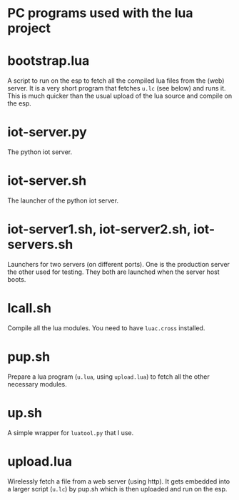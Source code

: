 PC programs used with the lua project
===

bootstrap.lua
==

A script to run on the esp to fetch all the compiled lua files from the (web) server. It is a very short program that fetches `u.lc` (see below) and runs it.
This is much quicker than the usual upload of the lua source and compile on the esp.

iot-server.py
==

The python iot server.

iot-server.sh
==

The launcher of the python iot server.

iot-server1.sh, iot-server2.sh, iot-servers.sh
==

Launchers for two servers (on different ports). One is the production server the other used for testing.
They both are launched when the server host boots.

lcall.sh
==

Compile all the lua modules. You need to have `luac.cross` installed.

pup.sh
==

Prepare a lua program (`u.lua`, using `upload.lua`) to fetch all the other necessary modules.

up.sh
==

A simple wrapper for `luatool.py` that I use.

upload.lua
==

Wirelessly fetch a file from a web server (using http). It gets embedded into a larger script (`u.lc`) by pup.sh which is then uploaded and run on the esp.

